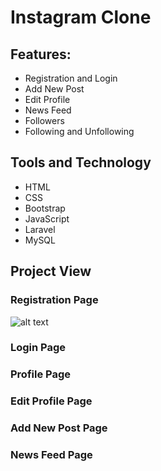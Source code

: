 # Instagram Clone

## Features:
   - Registration and Login
   - Add New Post
   - Edit Profile
   - News Feed
   - Followers
   - Following and Unfollowing
   
## Tools and Technology
  - HTML
  - CSS
  - Bootstrap
  - JavaScript
  - Laravel
  - MySQL
  
 ## Project View

 ### Registration Page
  ![alt text](https://github.com/forhadict/instagram_image/blob/main/git_assets/registration.PNG?raw=true)
 ### Login Page

 ### Profile Page

 ### Edit Profile Page

 ### Add New Post Page

 ### News Feed Page

